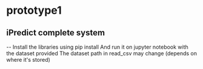 # prototype1
iPredict complete system
--
--
Install the libraries using pip install
And run it on jupyter notebook with the dataset provided 
The dataset path in read_csv may change (depends on where it's stored)
